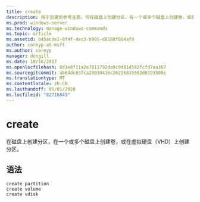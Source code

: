 ```yaml
---
title: create
description: 用于创建的参考主题，可在磁盘上创建分区，在一个或多个磁盘上创建卷，或在虚拟硬盘（VHD）上创建分区。
ms.prod: windows-server
ms.technology: manage-windows-commands
ms.topic: article
ms.assetid: b45acde1-8f4f-4ec3-b905-d8188f884af8
author: coreyp-at-msft
ms.author: coreyp
manager: dongill
ms.date: 10/16/2017
ms.openlocfilehash: 8d1e0f11a2e7011792da9c9d81d592fcfd7aa307
ms.sourcegitcommit: ab64dc83fca28039416c26226815502d0193500c
ms.translationtype: MT
ms.contentlocale: zh-CN
ms.lasthandoff: 05/01/2020
ms.locfileid: "82716849"
---
```

# <a name="create"></a>create

在磁盘上创建分区，在一个或多个磁盘上创建卷，或在虚拟硬盘（VHD）上创建分区。

## <a name="syntax"></a>语法

```
create partition
create volume
create vdisk
```

